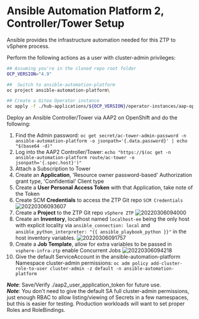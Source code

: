 # Ansible Automation Platform 2, Controller/Tower Setup

Ansible provides the infrastructure automation needed for this ZTP to vSphere process.

Perform the following actions as a user with cluster-admin privileges:

```bash
## Assuming you're in the cloned repo root folder
OCP_VERSION="4.9"

##  Switch to ansible-automation-platform
oc project ansible-automation-platform\

## Create a Gitea Operator instance
oc apply -f ./hub-applications/${OCP_VERSION}/operator-instances/aap-operator/03_tower_controller_instance.yml
```


Deploy an Ansible Controller/Tower via AAP2 on OpenShift and do the following:

1. Find the Admin password: `oc get secret/ac-tower-admin-password -n ansible-automation-platform -o jsonpath='{.data.password}' | echo "$(base64 -d)"`
2. Log into the AAP2 Controller/Tower: `echo "https://$(oc get -n ansible-automation-platform route/ac-tower -o jsonpath='{.spec.host}')"`
3. Attach a Subscription to Tower
4. Create an **Application**, 'Resource owner password-based' Authorization grant type, 'Confidential' Client type
5. Create a **User Personal Access Token** with that Application, take note of the Token
6. Create SCM **Credentials** to access the ZTP Git repo `SCM Credentials`
![20220306093607](https://i.imgur.com/O8u5ABx.png)
7. Create a **Project** to the ZTP Git repo `vSphere ZTP`
![20220306094000](https://i.imgur.com/IG3IV2o.png)
8. Create an **Inventory**, localhost named `localhost-ee` being the only host with explicit locality via `ansible_connection: local` and  `ansible_python_interpreter: "{{ ansible_playbook_python }}"` in the host inventory variables.
![20220306091757](https://i.imgur.com/g1oTptr.png)
9. Create a **Job Template**, allow for extra variables to be passed in `vsphere-infra-ztp` enable Concurrent Jobs
![20220306094218](https://i.imgur.com/Qlv3FUW.png)
10. Give the default ServiceAccount in the ansible-automation-platform Namespace cluster-admin permissions: `oc adm policy add-cluster-role-to-user cluster-admin -z default -n ansible-automation-platform`

***Note***: Save/Verify ./aap2_user_application_token for future use.  
***Note***: You don't need to give the default SA full cluster-admin permissions, just enough RBAC to allow listing/viewing of Secrets in a few namespaces, but this is easier for testing.  Production workloads will want to set proper Roles and RoleBindings.
